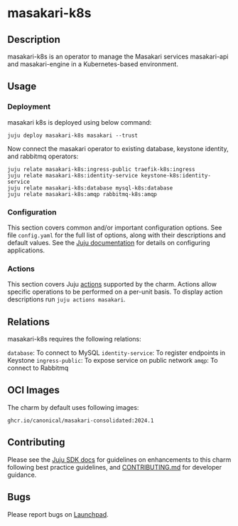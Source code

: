 # masakari-k8s

## Description

masakari-k8s is an operator to manage the Masakari services masakari-api and 
masakari-engine in a Kubernetes-based environment.

## Usage

### Deployment

masakari k8s is deployed using below command:

    juju deploy masakari-k8s masakari --trust

Now connect the masakari operator to existing database, keystone identity,
and rabbitmq operators:

    juju relate masakari-k8s:ingress-public traefik-k8s:ingress
    juju relate masakari-k8s:identity-service keystone-k8s:identity-service
    juju relate masakari-k8s:database mysql-k8s:database
    juju relate masakari-k8s:amqp rabbitmq-k8s:amqp

### Configuration

This section covers common and/or important configuration options. See file
`config.yaml` for the full list of options, along with their descriptions and
default values. See the [Juju documentation][juju-docs-config-apps] for details
on configuring applications.

### Actions

This section covers Juju [actions][juju-docs-actions] supported by the charm.
Actions allow specific operations to be performed on a per-unit basis. To
display action descriptions run `juju actions masakari`.

## Relations

masakari-k8s requires the following relations:

`database`: To connect to MySQL
`identity-service`: To register endpoints in Keystone
`ingress-public`: To expose service on public network
`amqp`: To connect to Rabbitmq

## OCI Images

The charm by default uses following images:

    ghcr.io/canonical/masakari-consolidated:2024.1

## Contributing

Please see the [Juju SDK docs](https://juju.is/docs/sdk) for guidelines
on enhancements to this charm following best practice guidelines, and
[CONTRIBUTING.md](contributors-guide) for developer guidance.

## Bugs

Please report bugs on [Launchpad][lp-bugs-charm-masakari-k8s].

<!-- LINKS -->

[contributors-guide]: https://opendev.org/openstack/charm-masakari-k8s/src/branch/main/CONTRIBUTING.md
[juju-docs-actions]: https://jaas.ai/docs/actions
[juju-docs-config-apps]: https://juju.is/docs/configuring-applications
[lp-bugs-charm-masakari-k8s]: https://bugs.launchpad.net/sunbeam-charms/+filebug